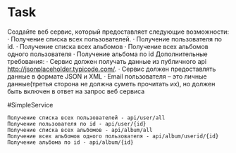 # Task
Создайте веб сервис, который предоставляет следующие возможности:
· Получение списка всех пользователей. · Получение пользователя по id. · Получение списка всех альбомов · Получение всех альбомов одного пользователя · Получение альбома по id Дополнительные требования: · Сервис должен получать данные из публичного api http://jsonplaceholder.typicode.com/.
· Сервис должен предоставлять данные в формате JSON и XML
· Email пользователя – это личные данные(третья сторона не должна суметь прочитать их), но должен быть включен в ответ на запрос веб сервиса

#SimpleService
```
Получение списка всех пользователей - api/user/all
Получение пользователя по id - api/user/{id}
Получение списка всех альбомов - api/album/all
Получение всех альбомов одного пользователя - api/album/userid/{id}
Получение альбома по id - api/album/{id}
```

